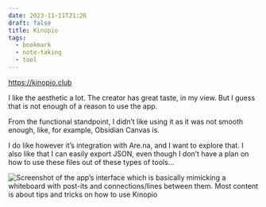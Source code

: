 ```yaml
---
date: 2023-11-11T21:26
draft: false
title: Kinopio
tags:
  - bookmark
  - note-taking
  - tool
---
```

https://kinopio.club

I like the aesthetic a lot. The creator has great taste, in my view. But I guess that is not enough of a reason to use the app.

From the functional standpoint, I didn’t like using it as it was not smooth enough, like, for example, Obsidian Canvas is.

I do like however it’s integration with Are.na, and I want to explore that. I also like that I can easily export JSON, even though I don’t have a plan on how to use these files out of these types of tools…

![Screenshot of the app’s interface which is basically mimicking a whiteboard with post-its and connections/lines between them. Most content is about tips and tricks on how to use Kinopio](kinopio-1699738419731.jpeg)